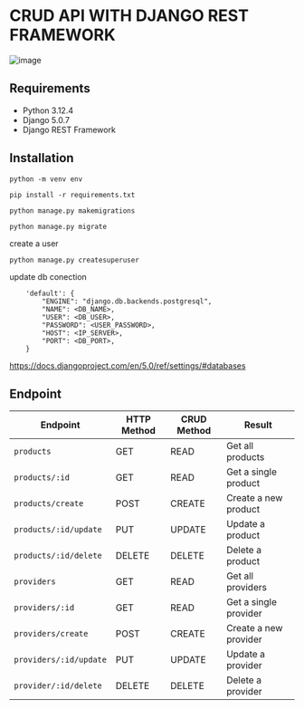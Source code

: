 # CRUD API WITH DJANGO REST FRAMEWORK
![image](https://github.com/user-attachments/assets/8439e427-2e3a-47dc-8dbd-c484bcdabfb6)

## Requirements
- Python 3.12.4
- Django 5.0.7
- Django REST Framework

## Installation

```
python -m venv env
```

```
pip install -r requirements.txt
```
```
python manage.py makemigrations
```
```
python manage.py migrate
```

create a user 
```
python manage.py createsuperuser
```

update db conection
```
    'default': {
        "ENGINE": "django.db.backends.postgresql",
        "NAME": <DB_NAME>,
        "USER": <DB_USER>,
        "PASSWORD": <USER_PASSWORD>,
        "HOST": <IP_SERVER>,
        "PORT": <DB_PORT>,
    }
```
https://docs.djangoproject.com/en/5.0/ref/settings/#databases


## Endpoint

Endpoint |HTTP Method | CRUD Method | Result
-- | -- |-- |--
`products` | GET | READ | Get all products
`products/:id` | GET | READ | Get a single product
`products/create`| POST | CREATE | Create a new product
`products/:id/update` | PUT | UPDATE | Update a product
`products/:id/delete` | DELETE | DELETE | Delete a product
`providers` | GET | READ | Get all providers
`providers/:id` | GET | READ | Get a single provider
`providers/create`| POST | CREATE | Create a new provider
`providers/:id/update` | PUT | UPDATE | Update a provider
`provider/:id/delete` | DELETE | DELETE | Delete a provider
